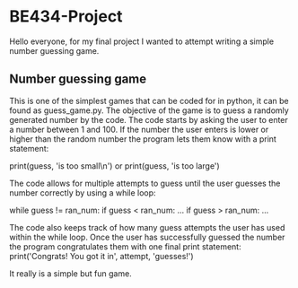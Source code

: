 # BE434-Project
Hello everyone, for my final project I wanted to attempt writing a simple number guessing game.

## Number guessing game
This is one of the simplest games that can be coded for in python, it can be found as guess_game.py. The objective of the game is to guess a randomly generated number by the code. 
The code starts by asking the user to enter a number between 1 and 100. If the number the user enters is lower or higher than the random number the program lets them know with 
a print statement:

print(guess, 'is too small\n') or print(guess, 'is too large')

The code allows for multiple attempts to guess until the user guesses the number correctly by using a while loop:

 while guess != ran_num:
        if guess < ran_num:
            ...
        if guess > ran_num:
            ...

The code also keeps track of how many guess attempts the user has used within the while loop. Once the user has successfully guessed the number the program congratulates them with
one final print statement:
print('Congrats! You got it in', attempt, 'guesses!')

It really is a simple but fun game. 
